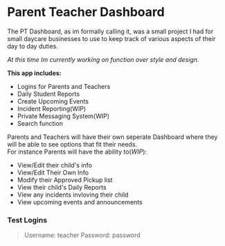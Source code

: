 # Parent Teacher Dashboard
The PT Dashboard, as im formally calling it, was a small project I had for small daycare businesses to use to keep track of various aspects of their day to day duties.

*At this time Im currently working on function over style and design.*

**This app includes:**
- Logins for Parents and Teachers 
- Daily Student Reports
- Create Upcoming Events
- Incident Reporting(WIP)
- Private Messaging System(WIP)
- Search function

Parents and Teachers will have their own seperate Dashboard where they will be able to see options that fit their needs.  
For instance Parents will have the ability to(*WIP*):

- View/Edit their child's info
- View/Edit Their Own Info
- Modify their Approved Pickup list
- View their child's Daily Reports
- View any incidents invloving their child
- View upcoming events and announcements

### **Test Logins**
> Username: teacher
> Password: password
